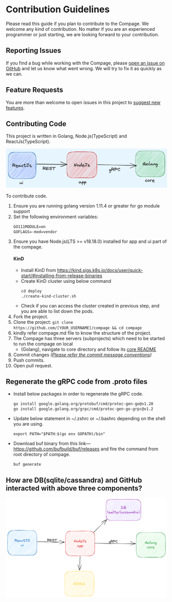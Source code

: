 # Contribution Guidelines
Please read this guide if you plan to contribute to the Compage. We welcome any kind of contribution. No matter if you are an experienced programmer or just starting, we are looking forward to your contribution.

## Reporting Issues
If you find a bug while working with the Compage, please [open an issue on GitHub](https://github.com/intelops/compage/issues/new?labels=kind%2Fbug&template=bug-report.md&title=Bug:) and let us know what went wrong. We will try to fix it as quickly as we can.

## Feature Requests
You are more than welcome to open issues in this project to [suggest new features](https://github.com/intelops/compage/issues/new?labels=kind%2Ffeature&template=feature-request.md&title=Feature%20Request:).

## Contributing Code
This project is written in Golang, Node.js(TypeScript) and ReactJs(TypeScript). 

![block-diagram.png](images/architecture-high.png)

To contribute code.
1. Ensure you are running golang version 1.11.4 or greater for go module support
2. Set the following environment variables:
    ```
    GO111MODULE=on
    GOFLAGS=-mod=vendor
    ```
3. Ensure you have Node.js(LTS >= v18.18.0) installed for app and ui part of the compage.
   #### KinD
   - Install KinD from https://kind.sigs.k8s.io/docs/user/quick-start/#installing-from-release-binaries
   - Create KinD cluster using below command
     ```shell
     cd deploy
     ./create-kind-cluster.sh
     ```
   - Check if you can access the cluster created in previous step, and you are able to list down the pods.
4. Fork the project.
5. Clone the project: `git clone https://github.com/[YOUR_USERNAME]/compage && cd compage`
6. kindly refer compage.md file to know the structure of the project.
7. The Compage has three servers (subprojects) which need to be started to run the compage on local
   - (Golang), navigate to core directory and follow its [core README](./core/README.md)
8. Commit changes *([Please refer the commit message conventions](https://www.conventionalcommits.org/en/v1.0.0/))*
9. Push commits.
10. Open pull request.

## Regenerate the gRPC code from .proto files
- Install below packages in order to regenerate the gRPC code.
   ```shell
   go install google.golang.org/protobuf/cmd/protoc-gen-go@v1.28
   go install google.golang.org/grpc/cmd/protoc-gen-go-grpc@v1.2
   ``` 
- Update below statement in ~/.zshrc or ~/.bashrc depending on the shell you are using.
   ```shell
  export PATH="$PATH:$(go env GOPATH)/bin"
   ```
- Download buf binary from this link—https://github.com/bufbuild/buf/releases and fire the command from root directory of compage.
   ```shell
   buf generate
   ```
## How are DB(sqlite/cassandra) and GitHub interacted with above three components?
![architecture.png](images/architecture-med.png)